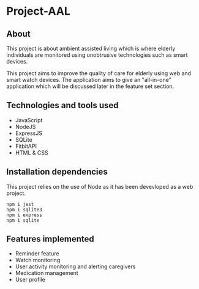 # Project-AAL

## About

This project is about ambient assisted living which is where elderly individuals are monitored using unobtrusive technologies such as smart devices.

This project aims to improve the quality of care for elderly using web and smart watch devices. The application aims to give an "all-in-one" application which will be discussed later in the feature set section.

## Technologies and tools used

* JavaScript
* NodeJS
* ExpressJS
* SQLite
* FitbitAPI
* HTML & CSS

## Installation dependencies

This project relies on the use of Node as it has been devevloped as a web project.

```git
npm i jest
npm i sqlite3
npm i express
npm i sqlite
```

## Features implemented

* Reminder feature
* Watch monitoring
* User activity monitoring and alerting caregivers
* Medication management
* User profile
